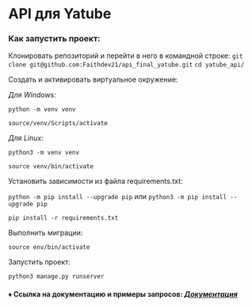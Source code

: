 # **API для Yatube**

### Как запустить проект:

Клонировать репозиторий и перейти в него в командной строке:
`git clone git@github.com:Faithdev21/api_final_yatube.git`
`cd yatube_api/`

Создать и активировать виртуальное окружение:

*Для Windows:*

`python -m venv venv`

`source/venv/Scripts/activate`

*Для Linux:*

`python3 -m venv venv`

`source venv/bin/activate`

Установить зависимости из файла requirements.txt:

`python -m pip install --upgrade pip` или `python3 -m pip install --upgrade pip`

`pip install -r requirements.txt`

Выполнить миграции:

`source env/bin/activate`

Запустить проект:

`python3 manage.py runserver`

#### ♦ Ссылка на документацию и примеры запросов: ***[Документация](http://127.0.0.1:8000/redoc/)***

